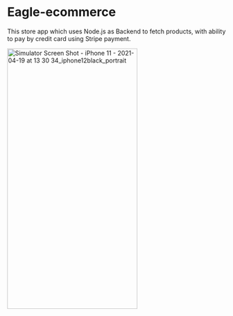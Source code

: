 # Eagle-ecommerce
This store app which uses Node.js as Backend to fetch products, with ability to pay by credit card using Stripe payment.

<img src="https://user-images.githubusercontent.com/69890404/146259800-752213df-f9ca-4ed7-92b6-33c792ec64c6.png" alt="Simulator Screen Shot - iPhone 11 - 2021-04-19 at 13 30 34_iphone12black_portrait" width="300" height="600" /> 
